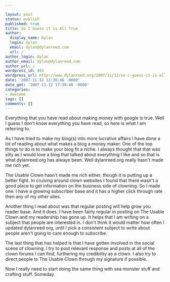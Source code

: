 ```yaml
---

layout: post
status: publish
published: true
title: So I Guess it is All True
author:
  display_name: Dylan
  login: dylan
  email: dylan@dylanreed.com
  url: /
author_login: dylan
author_email: dylan@dylanreed.com
author_url: /
wordpress_id: 483
wordpress_url: http://www.dylanreed.org/2007/11/12/so-i-guess-it-is-all-true/
date: '2007-11-12 11:30:46 -0600'
date_gmt: '2007-11-12 17:30:46 -0600'
categories:
- Awesome
tags: []
comments: []
---
```


Everything that you have read about making money with google is true. Well I guess I don't know everything you have read, so here is what I am referring to. 

As I have tried to make my blog(s) into more lucrative affairs I have done a lot of reading about what makes a blog a money maker. One of the top things to do is to make your blog fit a niche. I always thought that that was silly as I would love a blog that talked about everything I like and so that is what dylanreed.org has always been. Well dylanreed.org really hasn't made me rich yet.

The Usable Clown hasn't made me rich either, though it is putting up a better fight. In cruising around clown websites I found that there wasn't a good place to get information on the business side of clowning. So I made one. I have a growing subscriber base and it has a higher click through rate then any of my other sites.

Another thing I read about was that regular posting will help grow you reader base. And it does. I have been fairly regular in posting on The Usable Clown and my readership has gone up. It helps that I am writing on a subject that people are interested in. I don't think it would matter how often I updated dylanreed.org, until I pick a consistent subject to write about people aren't going to care enough to subscribe.

The last thing that has helped is that I have gotten involved in the social scene of clowning. I try to post relevant response and posts at all of the clown forums I can find, furthering my credibility as a clown. I also try to direct people to The Usable Clown through my signature if possible.

Now I really need to start doing the same thing with sea monster stuff and crafting stuff. Someday.
